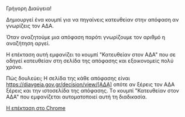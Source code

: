 Γρήγορη Διαύγεια!

Δημιουργεί ένα κουμπί για να πηγαίνεις κατευθείαν στην απόφαση αν γνωρίζεις τον ΑΔΑ.
 
Όταν αναζητούμε μια απόφαση παρότι γνωρίζουμε τον αριθμό η αναζήτηση αργεί. 

Η επέκταση αυτή εμφανίζει το κουμπί "Κατευθείαν στον ΑΔΑ" που σε οδηγεί κατευθείαν στη σελίδα της απόφασης και εξοικονομείς πολύ χρόνο.

Πώς δουλεύει;
Η σελίδα της κάθε απόφασης είναι https://diavgeia.gov.gr/decision/view/[ΑΔΑ] οπότε αν ξέρεις τον ΑΔΑ ξέρεις και την ιστοσελίδα της απόφασης. Tο κουμπί "Κατευθείαν στον ΑΔΑ" που εμφανίζεται αυτοματοποιεί αυτή τη διαδικασία.

[Η επέκταση στο Chrome](https://chromewebstore.google.com/detail/στον-αδα/mkmfcnpebpiceapnneafmplnbhfcajhh)



